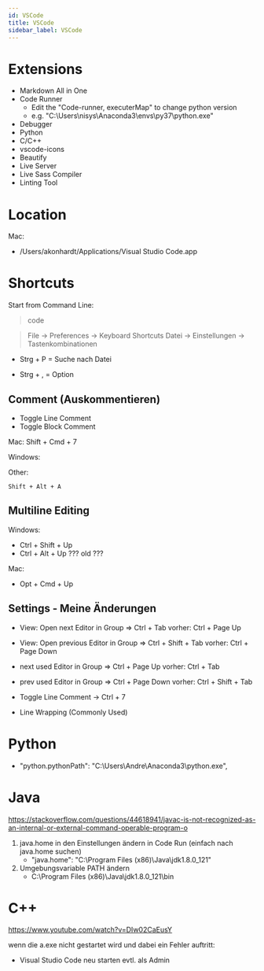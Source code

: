 ```yaml
---
id: VSCode
title: VSCode
sidebar_label: VSCode
---
```


# Extensions

- Markdown All in One
- Code Runner
    - Edit the "Code-runner, executerMap" to change python version
    - e.g. "C:\\Users\\nisys\\Anaconda3\\envs\\py37\\python.exe"
- Debugger
- Python
- C/C++
- vscode-icons
- Beautify
- Live Server
- Live Sass Compiler
- Linting Tool

# Location

Mac:
- /Users/akonhardt/Applications/Visual Studio Code.app


# Shortcuts

Start from Command Line:
> code

> File  -> Preferences   -> Keyboard Shortcuts
> Datei -> Einstellungen -> Tastenkombinationen

- Strg + P   = Suche nach Datei

- Strg + ,   = Option

## Comment (Auskommentieren)

- Toggle Line Comment
- Toggle Block Comment

Mac:
    Shift + Cmd + 7

Windows:

Other:

    Shift + Alt + A

## Multiline Editing

Windows:
- Ctrl + Shift + Up
- Ctrl + Alt + Up ??? old ???

Mac:
- Opt + Cmd + Up

## Settings - Meine Änderungen

- View: Open next Editor in Group               =>  Ctrl + Tab          vorher: Ctrl + Page Up   
- View: Open previous Editor in Group           =>  Ctrl + Shift + Tab  vorher: Ctrl + Page Down

- next used Editor in Group => Ctrl + Page Up       vorher: Ctrl + Tab  
- prev used Editor in Group => Ctrl + Page Down     vorher: Ctrl + Shift + Tab  

- Toggle Line Comment -> Ctrl + 7

- Line Wrapping (Commonly Used)

# Python

- "python.pythonPath": "C:\\Users\\Andre\\Anaconda3\\python.exe",

# Java

https://stackoverflow.com/questions/44618941/javac-is-not-recognized-as-an-internal-or-external-command-operable-program-o

1. java.home in den Einstellungen ändern in Code Run (einfach nach java.home suchen)
    - "java.home": "C:\\Program Files (x86)\\Java\\jdk1.8.0_121"
2. Umgebungsvariable PATH ändern
    - C:\Program Files (x86)\Java\jdk1.8.0_121\bin

# C++

https://www.youtube.com/watch?v=DIw02CaEusY

wenn die a.exe nicht gestartet wird und dabei ein Fehler auftritt:
- Visual Studio Code neu starten evtl. als Admin